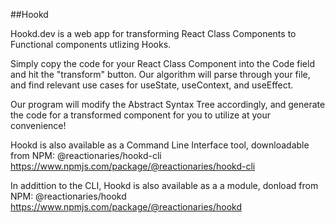 ##Hookd

Hookd.dev is a web app for transforming React Class Components to Functional components utlizing Hooks.

Simply copy the code for your React Class Component into the Code field and hit the "transform" button. 
Our algorithm will parse through your file, and find relevant use cases for useState, useContext, and useEffect. 

Our program will modify the Abstract Syntax Tree accordingly, and generate the code for a transformed component for you to utilize at your convenience!



Hookd is also available as a Command Line Interface tool, downloadable from NPM: @reactionaries/hookd-cli
https://www.npmjs.com/package/@reactionaries/hookd-cli

In addittion to the CLI, Hookd is also available as a a module, donload from NPM: @reactionaries/hookd
https://www.npmjs.com/package/@reactionaries/hookd

